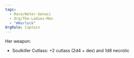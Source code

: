 ```yaml
---
tags:
  - Race/Water-Genasi
  - Org/The-Ladies-Men
  - "#Warlock"
OrgRole: Captain
---
```

Her weapon: 
- Soulkiller Cutlass: +2 cutlass (2d4 + dex) and 1d8 necrotic